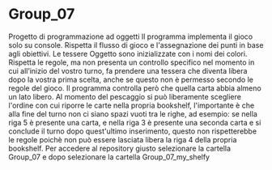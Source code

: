 # Group_07
Progetto di programmazione ad oggetti 
Il programma implementa il gioco solo su console.
Rispetta il flusso di gioco e l'assegnazione dei punti in base agli obiettivi.
Le tessere Oggetto sono inizializzate con i nomi dei colori.
Rispetta le regole, ma non presenta un controllo specifico nel momento in cui all’inizio del vostro turno, fa prendere una tessera che diventa libera dopo la vostra prima scelta,
anche se questo non è permesso secondo le regole del gioco.
Il programma controlla però che quella carta abbia almeno un lato libero.
Al momento del pescaggio si può liberamente scegliere l'ordine con cui riporre le carte nella propria bookshelf, l'importante è che alla fine del turno non ci siano spazi vuoti tra le righe, ad esempio:
se nella riga 5 è presente una carta, e nella riga 3 è presente una seconda carta e si conclude il turno dopo quest'ultimo inserimento, questo non rispetterebbe le regole poichè non può essere lasciata 
libera la riga 4 della propria bookshelf.
Per accedere al repository giusto selezionare la cartella Group_07 e dopo selezionare la cartella Group_07_my_shelfy
